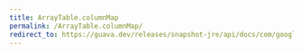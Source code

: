 ```yaml
---
title: ArrayTable.columnMap
permalink: /ArrayTable.columnMap/
redirect_to: https://guava.dev/releases/snapshot-jre/api/docs/com/google/common/collect/ArrayTable.html#columnMap--
---
```

